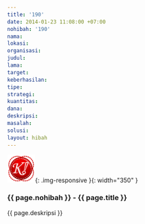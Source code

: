 ```yaml
---
title: '190'
date: 2014-01-23 11:08:00 +07:00
nohibah: '190'
nama: 
lokasi: 
organisasi: 
judul: 
lama: 
target: 
keberhasilan: 
tipe: 
strategi: 
kuantitas: 
dana: 
deskripsi: 
masalah: 
solusi: 
layout: hibah
---
```


![190](/static/img/hibahcms/190.png){: .img-responsive }{: width="350" }

### {{ page.nohibah }} - {{ page.title }}

{{ page.deskripsi }}
